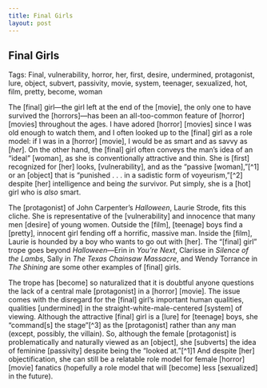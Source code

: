 ```yaml
---
title: Final Girls
layout: post
---
```


## Final Girls

Tags: Final, vulnerability, horror, her, first, desire, undermined, protagonist, lure, object, subvert, passivity, movie, system, teenager, sexualized, hot, film, pretty, become, woman

The [final] girl―the girl left at the end of the [movie], the only one to have survived the [horrors]―has been an all-too-common feature of [horror] [movies] throughout the ages. I have adored [horror] [movies] since I was old enough to watch them, and I often looked up to the [final] girl as a role model: if I was in a [horror] [movie], I would be as smart and as savvy as [*her*]. On the other hand, the [final] girl often conveys the man’s idea of an “ideal” [woman], as she is conventionally attractive and thin. She is [first] recognized for [her] looks, [vulnerability], and as the “passive [woman],”[^1] or an [object] that is “punished . . . in a sadistic form of voyeurism,”[^2] despite [her] intelligence and being *the* survivor. Put simply, she is a [hot] girl who is *also* smart. 

The [protagonist] of John Carpenter’s *Halloween*, Laurie Strode, fits this cliche. She is representative of the [vulnerability] and innocence that many men [desire] of young women. Outside the [film], [teenage] boys find a [pretty], innocent girl fending off a horrific, massive man. Inside the [film], Laurie is hounded by a boy who wants to go out with [her]. The “[final] girl” trope goes beyond *Halloween*―Erin in *You’re Next*, Clarisse in *Silence of the Lambs*, Sally in *The Texas Chainsaw Massacre*, and Wendy Torrance in *The Shining* are some other examples of [final] girls. 

The trope has [become] so naturalized that it is doubtful anyone questions the lack of a central male [protagonist] in a [horror] [movie]. The issue comes with the disregard for the [final] girl’s important human qualities, qualities [undermined] in the straight-white-male-centered [system] of viewing. Although the attractive [final] girl is a [lure] for [teenage] boys, she “command[s] the stage”[^3] as the [protagonist] rather than any man (except, possibly, the villain). So, although the female [protagonist] is problematically and naturally viewed as an [object], she [subverts] the idea of feminine [passivity] despite being the “looked at.”[^1]1 And despite [her] objectification, she can still be a relatable role model for female [horror] [movie] fanatics (hopefully a role model that will [become] less [sexualized] in the future). 
